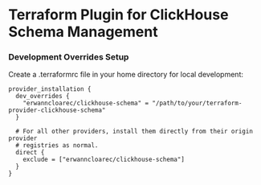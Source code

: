# Terraform Plugin for ClickHouse Schema Management

### Development Overrides Setup
Create a .terraformrc file in your home directory for local development:

```hcl
provider_installation {
  dev_overrides {
    "erwanncloarec/clickhouse-schema" = "/path/to/your/terraform-provider-clickhouse-schema"
  }

  # For all other providers, install them directly from their origin provider
  # registries as normal.
  direct {
    exclude = ["erwanncloarec/clickhouse-schema"]
  }
}
```